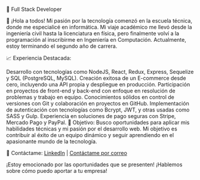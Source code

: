 💼 Full Stack Developer 

👋 ¡Hola a todos! Mi pasión por la tecnología comenzó en la escuela técnica, donde me especialicé en informática. Mi viaje académico me llevó desde la ingeniería civil hasta la licenciatura en física, pero finalmente volví a la programación al inscribirme en Ingeniería en Computación. Actualmente, estoy terminando el segundo año de carrera.

📈 Experiencia Destacada:

Desarrollo con tecnologías como NodeJS, React, Redux, Express, Sequelize y SQL (PostgreSQL, MySQL).
Creación exitosa de un E-commerce desde cero, incluyendo una API propia y despliegue en producción.
Participación en proyectos de front-end y back-end con enfoque en resolución de problemas y trabajo en equipo.
Conocimientos sólidos en control de versiones con Git y colaboración en proyectos en GitHub.
Implementación de autenticación con tecnologías como Bcrypt, JWT, y otras usadas como SASS y Gulp.
Experiencia en soluciones de pago seguras con Stripe, Mercado Pago y PayPal.
🚀 Objetivo:
Busco oportunidades para aplicar mis habilidades técnicas y mi pasión por el desarrollo web. Mi objetivo es contribuir al éxito de un equipo dinámico y seguir aprendiendo en el apasionante mundo de la tecnología.

📧 Contáctame:
[LinkedIn](https://www.linkedin.com/in/tu-nombre/) | [Contáctame por correo](mailto:iniakitoo@gmail.com)

¡Estoy emocionado por las oportunidades que se presenten! ¡Hablemos sobre cómo puedo aportar a tu empresa!
